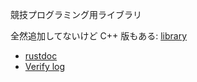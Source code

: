   
競技プログラミング用ライブラリ  

全然追加してないけど C++ 版もある: [library](https://tqk.blue/library/)

- [rustdoc](https://tqk.blue/library-rs/rustdoc/)
- [Verify log](https://tqk.blue/library-rs/verify/log.txt)
